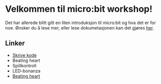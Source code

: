 # Velkommen til micro:bit workshop!
Det har allerede blitt gitt en liten introduksjon til micro:bit og hva det er for noe. Ønsker du å lese mer, eller lese dokumetasjonen kan det gjøres [her](http://microbit-micropython.readthedocs.io/en/latest/). 

## Linker
* [Skrive kode](http://python.microbit.org/v/1)
* Beating heart
* Spillkontroll
* LED-bonanza
* [Beating heart](/projects/task.md)